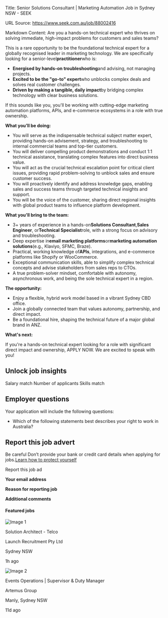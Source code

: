 Title: Senior Solutions Consultant | Marketing Automation Job in Sydney NSW - SEEK

URL Source: https://www.seek.com.au/job/88002416

Markdown Content:
Are you a hands-on technical expert who thrives on solving immediate, high-impact problems for customers and sales teams?

This is a rare opportunity to be the foundational technical expert for a globally recognised leader in marketing technology. We are specifically looking for a senior-level**practitioner**who is:

*   **Energised by hands-on troubleshooting**and advising, not managing projects.
*   **Excited to be the "go-to" expert**who unblocks complex deals and solves real customer challenges.
*   **Driven by making a tangible, daily impact**by bridging complex technology with clear business solutions.

If this sounds like you, you'll be working with cutting-edge marketing automation platforms, APIs, and e-commerce ecosystems in a role with true ownership.

**What you’ll be doing:**

*   You will serve as the indispensable technical subject matter expert, providing hands-on advisement, strategy, and troubleshooting to internal commercial teams and top-tier customers.
*   You will deliver compelling product demonstrations and conduct 1:1 technical assistance, translating complex features into direct business value.
*   You will act as the crucial technical escalation point for critical client issues, providing rapid problem-solving to unblock sales and ensure customer success.
*   You will proactively identify and address knowledge gaps, enabling sales and success teams through targeted technical insights and support.
*   You will be the voice of the customer, sharing direct regional insights with global product teams to influence platform development.

**What you'll bring to the team:**

*   3+ years of experience in a hands-on**Solutions Consultant**,**Sales Engineer**, or**Technical Specialist**role, with a strong focus on advisory and troubleshooting.
*   Deep expertise in**email marketing platforms**or**marketing automation solutions**(e.g., Klaviyo, SFMC, Braze).
*   Practical, working knowledge of**APIs**, integrations, and e-commerce platforms like Shopify or WooCommerce.
*   Exceptional communication skills, able to simplify complex technical concepts and advise stakeholders from sales reps to CTOs.
*   A true problem-solver mindset, comfortable with autonomy, asynchronous work, and being the sole technical expert in a region.

**The opportunity:**

*   Enjoy a flexible, hybrid work model based in a vibrant Sydney CBD office.
*   Join a globally connected team that values autonomy, partnership, and direct impact.
*   Be a foundational hire, shaping the technical future of a major global brand in ANZ.

**What's next:**

If you're a hands-on technical expert looking for a role with significant direct impact and ownership, APPLY NOW. We are excited to speak with you!

Unlock job insights
-------------------

Salary match Number of applicants Skills match

Employer questions
------------------

Your application will include the following questions:

*   Which of the following statements best describes your right to work in Australia?

Report this job advert
----------------------

Be careful Don’t provide your bank or credit card details when applying for jobs.[Learn how to protect yourself](https://www.seek.com.au/security-privacy)

Report this job ad

**Your email address**

**Reason for reporting job**

**Additional comments**

#### Featured jobs

![Image 1](https://bx-branding-gateway.cloud.seek.com.au/e633c52b-e724-4465-80e8-63bdbbd6fafd.1/serpLogo)

Solution Architect - Telco

Launch Recruitment Pty Ltd

Sydney NSW

1h ago

![Image 2](https://bx-branding-gateway.cloud.seek.com.au/8af16e04-be89-4277-8865-e3728f4d36cf.1/serpLogo)

Events Operations | Supervisor & Duty Manager

Artemus Group

Manly, Sydney NSW

11d ago
